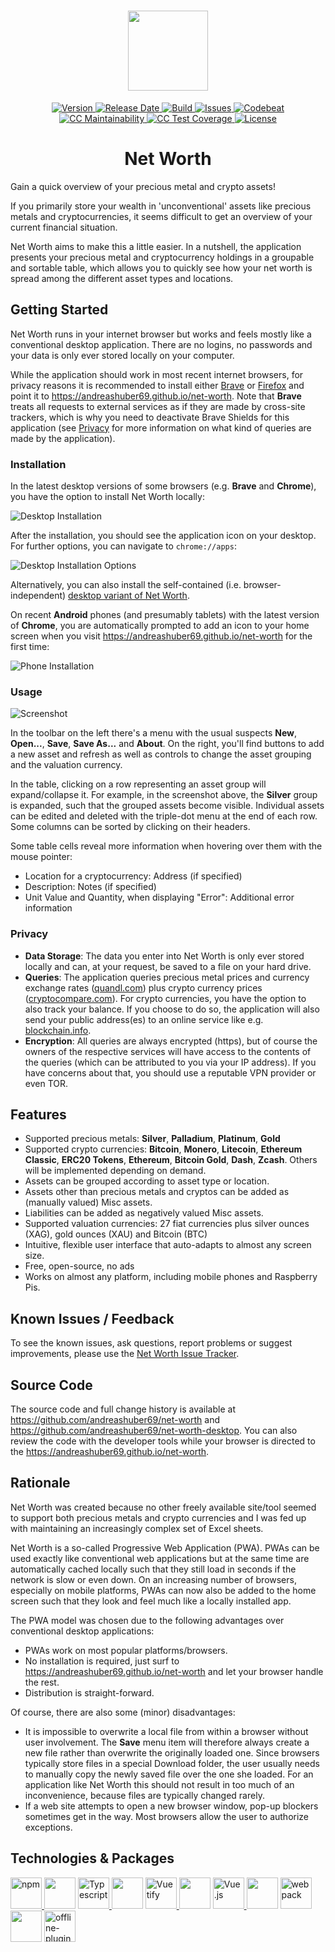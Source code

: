 <h1 align="center">
  <img width="128" src="https://raw.githubusercontent.com/andreashuber69/net-worth/master/doc/icon.svg?sanitize=true">
</h1>
<p align="center">
  <a href="https://github.com/andreashuber69/net-worth/releases/latest">
    <img src="https://img.shields.io/github/release/andreashuber69/net-worth.svg" alt="Version">
  </a>
  <a href="https://github.com/andreashuber69/net-worth/releases/latest">
    <img src="https://img.shields.io/github/release-date/andreashuber69/net-worth.svg" alt="Release Date">
  </a>
  <a href="https://travis-ci.org/andreashuber69/net-worth">
    <img src="https://img.shields.io/travis/andreashuber69/net-worth.svg" alt="Build">
  </a>
  <a href="https://github.com/andreashuber69/net-worth/issues">
    <img src="https://img.shields.io/github/issues-raw/andreashuber69/net-worth.svg" alt="Issues">
  </a>
  <a href="https://codebeat.co/projects/github-com-andreashuber69-net-worth-master">
    <img src="https://codebeat.co/badges/28348b51-d587-463b-86da-7c757d29a09a" alt="Codebeat">
  </a>
  <a href="https://codeclimate.com/github/andreashuber69/net-worth/maintainability">
    <img src="https://api.codeclimate.com/v1/badges/c9f5acb5f51c8cb85c95/maintainability" alt="CC Maintainability"/>
  </a>
  <a href="https://codeclimate.com/github/andreashuber69/net-worth/test_coverage">
    <img src="https://api.codeclimate.com/v1/badges/c9f5acb5f51c8cb85c95/test_coverage"  alt="CC Test Coverage">
  </a>
  <a href="https://github.com/andreashuber69/net-worth/blob/master/LICENSE">
    <img src="https://img.shields.io/github/license/andreashuber69/net-worth.svg" alt="License">
  </a>
</p>

<h1 align="center">Net Worth</h1>

Gain a quick overview of your precious metal and crypto assets!

If you primarily store your wealth in 'unconventional' assets like precious metals and cryptocurrencies, it seems
difficult to get an overview of your current financial situation.

Net Worth aims to make this a little easier. In a nutshell, the application presents your precious metal and
cryptocurrency holdings in a groupable and sortable table, which allows you to quickly see how your net worth is spread
among the different asset types and locations.

## Getting Started

Net Worth runs in your internet browser but works and feels mostly like a conventional desktop application. There are no
logins, no passwords and your data is only ever stored locally on your computer.

While the application should work in most recent internet browsers, for privacy reasons it is recommended to
install either [Brave](https://brave.com) or [Firefox](https://www.mozilla.org/en-US/firefox/new/) and point it to
<https://andreashuber69.github.io/net-worth>. Note that **Brave** treats all requests to external services as if
they are made by cross-site trackers, which is why you need to deactivate Brave Shields for this application (see
[Privacy](#privacy) for more information on what kind of queries are made by the application).

### Installation

In the latest desktop versions of some browsers (e.g. **Brave** and **Chrome**), you have the option to install Net
Worth locally:

![Desktop Installation](./doc/desktop-installation.png)

After the installation, you should see the application icon on your desktop. For further options, you can navigate to
`chrome://apps`:

![Desktop Installation Options](./doc/desktop-installation-options.png)

Alternatively, you can also install the self-contained (i.e. browser-independent)
[desktop variant of Net Worth](https://github.com/andreashuber69/net-worth-desktop/blob/master/README.md#installation).

On recent **Android** phones (and presumably tablets) with the latest version of **Chrome**, you are automatically
prompted to add an icon to your home screen when you visit <https://andreashuber69.github.io/net-worth> for the first
time:

![Phone Installation](./doc/phone-installation.png)

### Usage

![Screenshot](doc/screenshot.png)

In the toolbar on the left there's a menu with the usual suspects **New**, **Open...**, **Save**, **Save As...** and
**About**. On the right, you'll find buttons to add a new asset and refresh as well as controls to change the asset
grouping and the valuation currency.

In the table, clicking on a row representing an asset group will expand/collapse it. For example, in the screenshot
above, the **Silver** group is expanded, such that the grouped assets become visible. Individual assets can be edited
and deleted with the triple-dot menu at the end of each row. Some columns can be sorted by clicking on their headers.

Some table cells reveal more information when hovering over them with the mouse pointer:

- Location for a cryptocurrency: Address (if specified)
- Description: Notes (if specified)
- Unit Value and Quantity, when displaying "Error": Additional error information

### Privacy

- **Data Storage**: The data you enter into Net Worth is only ever stored locally and can, at your request, be saved to
  a file on your hard drive.
- **Queries**: The application queries precious metal prices and currency exchange rates
  ([quandl.com](https://quandl.com)) plus crypto currency prices ([cryptocompare.com](https://cryptocompare.com)). For
  crypto currencies, you have the option to also track your balance. If you choose to do so, the application will also
  send your public address(es) to an online service like e.g. [blockchain.info](https://blockchain.info).
- **Encryption**: All queries are always encrypted (https), but of course the owners of the respective services will
  have access to the contents of the queries (which can be attributed to you via your IP address). If you have concerns
  about that, you should use a reputable VPN provider or even TOR.

## Features

- Supported precious metals: **Silver**, **Palladium**, **Platinum**, **Gold**
- Supported crypto currencies: **Bitcoin**, **Monero**, **Litecoin**, **Ethereum Classic**, **ERC20 Tokens**,
  **Ethereum**, **Bitcoin Gold**, **Dash**, **Zcash**. Others will be implemented depending on demand.
- Assets can be grouped according to asset type or location.
- Assets other than precious metals and cryptos can be added as (manually valued) Misc assets.
- Liabilities can be added as negatively valued Misc assets.
- Supported valuation currencies: 27 fiat currencies plus silver ounces (XAG), gold ounces (XAU) and Bitcoin (BTC)
- Intuitive, flexible user interface that auto-adapts to almost any screen size.
- Free, open-source, no ads
- Works on almost any platform, including mobile phones and Raspberry Pis.

## Known Issues / Feedback

To see the known issues, ask questions, report problems or suggest improvements, please use the
[Net Worth Issue Tracker](https://github.com/andreashuber69/net-worth/issues).

## Source Code

The source code and full change history is available at <https://github.com/andreashuber69/net-worth> and
<https://github.com/andreashuber69/net-worth-desktop>. You can also review the code with the developer tools while your
browser is directed to the <https://andreashuber69.github.io/net-worth>.

## Rationale

Net Worth was created because no other freely available site/tool seemed to support both precious metals and crypto
currencies and I was fed up with maintaining an increasingly complex set of Excel sheets.

Net Worth is a so-called Progressive Web Application (PWA). PWAs can be used exactly like conventional web applications
but at the same time are automatically cached locally such that they still load in seconds if the network is slow or even
down. On an increasing number of browsers, especially on mobile platforms, PWAs can now also be added to the home screen
such that they look and feel much like a locally installed app.

The PWA model was chosen due to the following advantages over conventional desktop applications:

- PWAs work on most popular platforms/browsers.
- No installation is required, just surf to <https://andreashuber69.github.io/net-worth> and let your browser handle the
  rest.
- Distribution is straight-forward.

Of course, there are also some (minor) disadvantages:

- It is impossible to overwrite a local file from within a browser without user involvement. The **Save** menu item
  will therefore always create a new file rather than overwrite the originally loaded one. Since browsers typically
  store files in a special Download folder, the user usually needs to manually copy the newly saved file over the one
  she loaded. For an application like Net Worth this should not result in too much of an inconvenience, because files
  are typically changed rarely.
- If a web site attempts to open a new browser window, pop-up blockers sometimes get in the way. Most browsers allow the
  user to authorize exceptions.

## Technologies & Packages

<p>
  <a href="https://www.npmjs.com/">
    <img src="./doc/npm.png" alt="npm" title="npm" height="50">
  </a>
  <img src="./doc/spacer.svg?sanitize=true" height="50">
  <a href="http://typescriptlang.org">
    <img src="./doc/typescript.png" alt="Typescript" title="Typescript" height="50">
  </a>
  <img src="./doc/spacer.svg?sanitize=true" height="50">
  <a href="https://vuetifyjs.com">
    <img src="./doc/vuetify.svg?sanitize=true" alt="Vuetify" title="Vuetify" height="50">
  </a>
  <img src="./doc/spacer.svg?sanitize=true" height="50">
  <a href="https://vuejs.org">
    <img src="./doc/vuejs.png" alt="Vue.js" title="Vue.js" height="50">
  </a>
  <img src="./doc/spacer.svg?sanitize=true" height="50">
  <a href="https://webpack.js.org/">
    <img src="./doc/webpack.svg?sanitize=true" alt="webpack" title="webpack" height="50">
  </a>
  <img src="./doc/spacer.svg?sanitize=true" height="50">
  <a href="https://www.npmjs.com/package/offline-plugin">
    <img src="./doc/offline-plugin.svg?sanitize=true" alt="offline-plugin" title="offline-plugin" height="50">
  </a>
</p>
